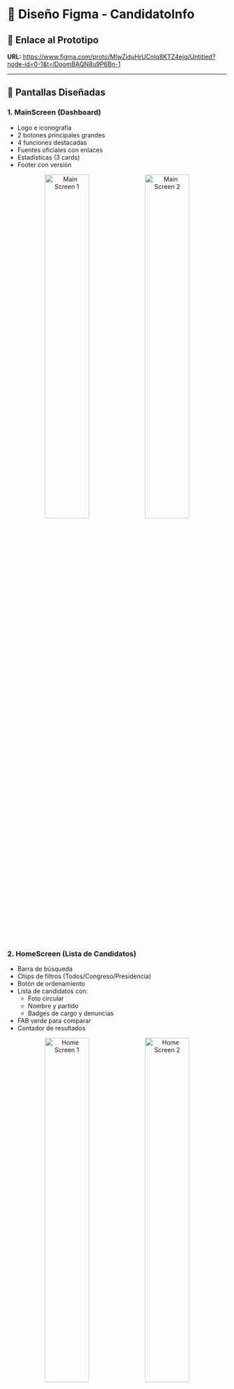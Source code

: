 # 🎨 Diseño Figma - CandidatoInfo

## 🔗 Enlace al Prototipo

**URL:** https://www.figma.com/proto/MIwZiduHrUCnIq8KTZ4ejq/Untitled?node-id=0-1&t=lDoomBAQN8u9P6Bn-1

---

## 📱 Pantallas Diseñadas

### 1. MainScreen (Dashboard)
- Logo e iconografía
- 2 botones principales grandes
- 4 funciones destacadas
- Fuentes oficiales con enlaces
- Estadísticas (3 cards)
- Footer con versión

<p align="center">
  <img src="./main_screen1.png" alt="Main Screen 1" width="45%"/>
  <img src="./main_screen2.png" alt="Main Screen 2" width="45%"/>
</p>


### 2. HomeScreen (Lista de Candidatos)
- Barra de búsqueda
- Chips de filtros (Todos/Congreso/Presidencia)
- Botón de ordenamiento
- Lista de candidatos con:
    - Foto circular
    - Nombre y partido
    - Badges de cargo y denuncias
- FAB verde para comparar
- Contador de resultados

<p align="center">
  <img src="./home_screen1.png" alt="Home Screen 1" width="45%"/>
  <img src="./home_screen2.png" alt="Home Screen 2" width="45%"/>
</p>


### 3. DetailScreen (Perfil del Candidato)
- Header con:
    - Foto grande circular
    - Nombre completo
    - Partido político
    - Chips de edad, cargo, denuncias, proyectos
- Sección Información Personal
- Sección Denuncias (si aplica)
- Sección Proyectos (si aplica)
- Botones de acción (Ver en JNE, Compartir)

<p align="center">
  <img src="./detail_screen1.png" alt="Detail Screen 1" width="45%"/>
  <img src="./detail_screen2.png" alt="Detail Screen 2" width="45%"/>
</p>


### 4. CompareScreen (Comparador)
- 2 columnas lado a lado
- Fotos circulares arriba
- Nombres y partidos
- Comparación visual de:
    - Denuncias (con colores verde/rojo)
    - Proyectos
    - Edad
    - Asistencia
- Selector de candidatos clickeable

<p align="center">
  <img src="./compare_screen1.png" alt="Compare Screen 1" width="45%"/>
  <img src="./compare_screen2.png" alt="Compare Screen 2" width="45%"/>
</p>


---

## 🎨 Sistema de Diseño

### Paleta de Colores
```
Primary (Azul Institucional)
- HEX: #1976D2
- RGB: 25, 118, 210
- Uso: Botones principales, iconos, headers

Secondary (Verde Verificación)
- HEX: #388E3C
- RGB: 56, 142, 60
- Uso: FAB, estados positivos, aprobados

Error (Rojo Alerta)
- HEX: #D32F2F
- RGB: 211, 47, 47
- Uso: Denuncias, rechazados, advertencias

Background
- HEX: #FFFFFF
- RGB: 255, 255, 255

Surface
- HEX: #F5F5F5
- RGB: 245, 245, 245

Text Primary
- HEX: #212121
- RGB: 33, 33, 33

Text Secondary
- HEX: #757575
- RGB: 117, 117, 117
```

---

## 📐 Tipografía

**Familia:** Roboto (Sistema Android)

### Escalas
- **Display Large:** 57sp, Bold (Logos, títulos principales)
- **Headline Large:** 32sp, Bold (Nombres de candidatos)
- **Headline Medium:** 28sp, Bold (Títulos de secciones)
- **Title Large:** 22sp, Bold (Subtítulos)
- **Title Medium:** 16sp, Medium (Cards)
- **Body Large:** 16sp, Regular (Biografías)
- **Body Medium:** 14sp, Regular (Descripciones)
- **Label Small:** 11sp, Medium (Badges)

---

## 🧩 Componentes Material 3

### Navegación
- **TopAppBar** - Primary con título blanco
- **NavigationBar** - No usado (navegación por botones)

### Botones
- **Button** - Primary, elevación 2dp
- **OutlinedButton** - Borde Primary
- **FloatingActionButton** - Secondary, icono centrado

### Inputs
- **OutlinedTextField** - Bordes suaves, foco Primary

### Contenedores
- **Card** - Elevación 2dp, esquinas 12dp
- **Surface** - Fondo blanco o Surface

### Selectores
- **FilterChip** - Estados selected/unselected
- **AssistChip** - Informativos, no clickeables (en algunos)

### Feedback
- **CircularProgressIndicator** - Primary
- **Snackbar** - No implementado aún
- **Dialog** - Bordes redondeados, elevación 6dp

---

## 📏 Espaciados y Márgenes

### Sistema de 8dp
- **XS:** 4dp (espacios mínimos)
- **S:** 8dp (entre elementos relacionados)
- **M:** 16dp (padding de contenedores, estándar)
- **L:** 24dp (separación de secciones)
- **XL:** 32dp (márgenes grandes)

### Elevaciones
- **0dp:** Fondo, Surface
- **2dp:** Cards estándar
- **4dp:** Cards principales (Main options)
- **6dp:** Dialogs
- **8dp:** FAB

---

## 🖼️ Iconografía

**Familia:** Material Icons (Filled + Extended)

### Iconos Principales
- **Person** - Candidatos
- **Search** - Búsqueda
- **Add** - Comparar (FAB)
- **ArrowBack** - Volver
- **Info** - Información, JNE
- **Warning** - Denuncias
- **Star** - Proyectos
- **Share** - Compartir
- **Done** - Asistencia
- **LocationOn** - Región
- **DateRange** - Fechas
- **MoreVert** - Menú ordenamiento
- **Close** - Limpiar búsqueda
- **KeyboardArrowRight** - Navegación

---

## 📸 Capturas de Pantalla

### MainScreen
![MainScreen](./screenshots/main_screen.png)

### HomeScreen
![HomeScreen](./screenshots/home_screen.png)

### DetailScreen
![DetailScreen](./screenshots/detail_screen.png)

### CompareScreen
![CompareScreen](./screenshots/compare_screen.png)

---

## 🎯 Principios de Diseño Aplicados

### 1. Claridad
- Jerarquía visual clara
- Información organizada por prioridad
- Sin elementos innecesarios

### 2. Accesibilidad
- Contraste mínimo 4.5:1 (WCAG AA)
- Textos legibles (14sp mínimo)
- Áreas táctiles 48dp mínimo
- Colores semánticos (rojo=alerta, verde=positivo)

### 3. Consistencia
- Mismos componentes en toda la app
- Paleta limitada y coherente
- Espaciados del sistema de 8dp
- Elevaciones estandarizadas

### 4. Feedback
- Estados de carga visibles
- Animaciones en transiciones
- Ripple effect en clickeables
- Mensajes claros de error

---

## 🔄 Estados de la Interfaz

### Loading
- CircularProgressIndicator centrado
- Fondo Surface

### Error
- Mensaje en color Error
- Texto explicativo
- Sin crash

### Empty
- Mensaje "No se encontraron candidatos"
- Sugerencia de acción
- Icono ilustrativo

### Success
- Contenido visible
- Scroll habilitado
- Interacciones activas

---

## 📱 Responsive Design

### Tamaños Soportados
- **Phones:** 360dp - 420dp width
- **Tablets:** No optimizado en v1.0 (futuro)

### Orientación
- **Portrait:** Totalmente optimizado
- **Landscape:** No optimizado en v1.0 (futuro)

---

**Diseñado por:** Luis Enrique Galván  
**Herramienta:** Figma  
**Versión:** v1.0  
**Fecha:** 22 de Octubre 2025

---

<p align="center">
  CandidatoInfo - Diseño para Transparencia Electoral
</p>
